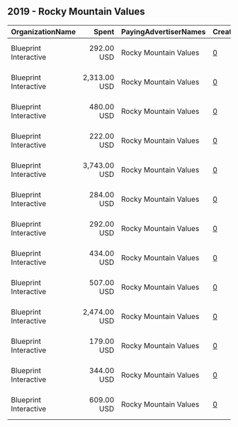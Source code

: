 ## 2019 - Rocky Mountain Values 
|OrganizationName|Spent|PayingAdvertiserNames|CreativeUrls|Impressions|Genders|AgeBrackets|CountryCodes|BillingAddresses|CandidateBallotInformation|
|:---|---:|:---|:---|---:|:---|:---|:---|:---|:---|
|Blueprint Interactive|292.00 USD|Rocky Mountain Values|[0](https://www.snap.com/political-ads/asset/eccbd5b666185631e618bda3c7d409e5fc8f335b847c9e3237fe813942094313?mediaType=mp4)|169,522|FEMALE|18+|united states|"1730 Rhode Island Ave NW Suite 1014,Washington,20036,US"||
|Blueprint Interactive|2,313.00 USD|Rocky Mountain Values|[0](https://www.snap.com/political-ads/asset/30d3d88a12a25e7f631f90ac7240ee7216b66c64e17598a9e3bfcafa42f0318f?mediaType=mp4)|641,601|FEMALE|18+|united states|"1730 Rhode Island Ave NW Suite 1014,Washington,20036,US"||
|Blueprint Interactive|480.00 USD|Rocky Mountain Values|[0](https://www.snap.com/political-ads/asset/eccbd5b666185631e618bda3c7d409e5fc8f335b847c9e3237fe813942094313?mediaType=mp4)|163,426|FEMALE|18+|united states|"1730 Rhode Island Ave NW Suite 1014,Washington,20036,US"||
|Blueprint Interactive|222.00 USD|Rocky Mountain Values|[0](https://www.snap.com/political-ads/asset/5c36ae93ff2750e5b418d395b2b61317f67dd139e4c348ca6c51ba6b01c03bfc?mediaType=mp4)|117,797|FEMALE|18+|united states|"1730 Rhode Island Ave NW Suite 1014,Washington,20036,US"||
|Blueprint Interactive|3,743.00 USD|Rocky Mountain Values|[0](https://www.snap.com/political-ads/asset/114eb85ff5fe535ba91a804eda1c31a5227b32fa324da176c22bb86875f4fac8?mediaType=mp4)|915,663|FEMALE|18+|united states|"1730 Rhode Island Ave NW Suite 1014,Washington,20036,US"||
|Blueprint Interactive|284.00 USD|Rocky Mountain Values|[0](https://www.snap.com/political-ads/asset/5c36ae93ff2750e5b418d395b2b61317f67dd139e4c348ca6c51ba6b01c03bfc?mediaType=mp4)|164,243|FEMALE|18+|united states|"1730 Rhode Island Ave NW Suite 1014,Washington,20036,US"||
|Blueprint Interactive|292.00 USD|Rocky Mountain Values|[0](https://www.snap.com/political-ads/asset/44042c67e9817eaee1627d04af9e81862f35b18aa76e8844a4844a62bc6c51bb?mediaType=mp4)|96,368|FEMALE|18+|united states|"1730 Rhode Island Ave NW Suite 1014,Washington,20036,US"||
|Blueprint Interactive|434.00 USD|Rocky Mountain Values|[0](https://www.snap.com/political-ads/asset/44042c67e9817eaee1627d04af9e81862f35b18aa76e8844a4844a62bc6c51bb?mediaType=mp4)|151,624|FEMALE|18+|united states|"1730 Rhode Island Ave NW Suite 1014,Washington,20036,US"||
|Blueprint Interactive|507.00 USD|Rocky Mountain Values|[0](https://www.snap.com/political-ads/asset/5c36ae93ff2750e5b418d395b2b61317f67dd139e4c348ca6c51ba6b01c03bfc?mediaType=mp4)|167,628|FEMALE|18+|united states|"1730 Rhode Island Ave NW Suite 1014,Washington,20036,US"||
|Blueprint Interactive|2,474.00 USD|Rocky Mountain Values|[0](https://www.snap.com/political-ads/asset/114eb85ff5fe535ba91a804eda1c31a5227b32fa324da176c22bb86875f4fac8?mediaType=mp4)|711,842|FEMALE|18+|united states|"1730 Rhode Island Ave NW Suite 1014,Washington,20036,US"||
|Blueprint Interactive|179.00 USD|Rocky Mountain Values|[0](https://www.snap.com/political-ads/asset/cba5d12a4abf47b1b506be281833a756942e331e996871e01e7b259862310e9b?mediaType=mp4)|59,559|FEMALE|18+|united states|"1730 Rhode Island Ave NW Suite 1014,Washington,20036,US"||
|Blueprint Interactive|344.00 USD|Rocky Mountain Values|[0](https://www.snap.com/political-ads/asset/cba5d12a4abf47b1b506be281833a756942e331e996871e01e7b259862310e9b?mediaType=mp4)|107,967|FEMALE|18+|united states|"1730 Rhode Island Ave NW Suite 1014,Washington,20036,US"||
|Blueprint Interactive|609.00 USD|Rocky Mountain Values|[0](https://www.snap.com/political-ads/asset/30d3d88a12a25e7f631f90ac7240ee7216b66c64e17598a9e3bfcafa42f0318f?mediaType=mp4)|88,843|FEMALE|18+|united states|"1730 Rhode Island Ave NW Suite 1014,Washington,20036,US"||
